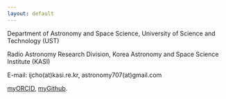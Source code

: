 ```yaml
---
layout: default
---
```


<!--
**Under construction.** Please visit [myORCID](https://orcid.org/0000-0001-6083-7521). 
-->

Department of Astronomy and Space Science, 
University of Science and Technology (UST) 

Radio Astronomy Research Division, 
Korea Astronomy and Space Science Institute (KASI) 

E-mail: ijcho(at)kasi.re.kr, astronomy707(at)gmail.com 

[myORCID](https://orcid.org/0000-0001-6083-7521), 
[myGithub](https://github.com/iljecho). 



<!--
You can use HTML elements in Markdown, such as the comment element, and they won't be affected by a markdown parser. However, if you create an HTML element in your markdown file, you cannot use markdown syntax within that element's contents.
-->
